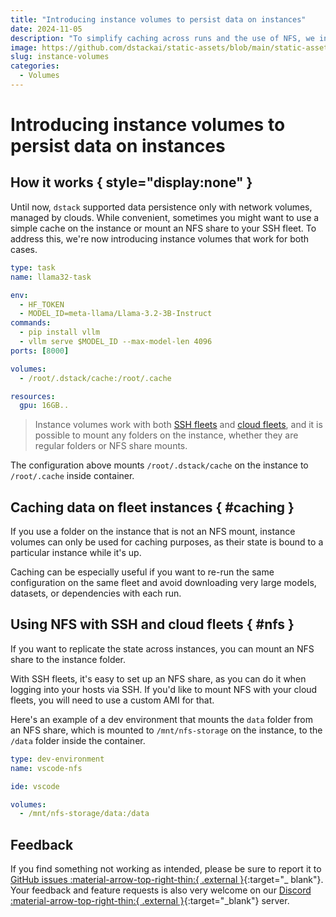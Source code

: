 ```yaml
---
title: "Introducing instance volumes to persist data on instances"
date: 2024-11-05
description: "To simplify caching across runs and the use of NFS, we introduce a new volume type that persists data on the instance."
image: https://github.com/dstackai/static-assets/blob/main/static-assets/images/dstack-instance-volumes.png?raw=true
slug: instance-volumes
categories:
  - Volumes 
---
```


# Introducing instance volumes to persist data on instances

## How it works { style="display:none" }

Until now, `dstack` supported data persistence only with network volumes, managed by clouds.
While convenient, sometimes you might want to use a simple cache on the instance or 
mount an NFS share to your SSH fleet. To address this, we're now introducing instance volumes that work for both cases.

<div editor-title="examples/misc/volumes/cache.dstack.yml"> 
    
```yaml 
type: task 
name: llama32-task

env:
  - HF_TOKEN
  - MODEL_ID=meta-llama/Llama-3.2-3B-Instruct
commands:
  - pip install vllm
  - vllm serve $MODEL_ID --max-model-len 4096
ports: [8000]

volumes:
  - /root/.dstack/cache:/root/.cache

resources:
  gpu: 16GB..
```

</div>

<!-- more -->

> Instance volumes work with both [SSH fleets](../../docs/concepts/fleets.md#ssh)
> and [cloud fleets](../../docs/concepts/fleets.md#cloud), and it is possible to mount any folders on the instance,
> whether they are regular folders or NFS share mounts.

The configuration above mounts `/root/.dstack/cache` on the instance to `/root/.cache` inside container.

## Caching data on fleet instances { #caching }

If you use a folder on the instance that is not an NFS mount, instance volumes can only be used for caching purposes, as
their state is bound to a particular instance while it's up.

Caching can be especially useful if you want to re-run the same configuration on the same fleet and avoid downloading
very large models, datasets, or dependencies with each run.

## Using NFS with SSH and cloud fleets { #nfs }

If you want to replicate the state across instances, you can mount an NFS share to the instance folder.

With SSH fleets, it's easy to set up an NFS share, as you can do it when logging into your hosts via SSH.
If you'd like to mount NFS with your cloud fleets, you will need to use a custom AMI for that.

Here's an example of a dev environment that mounts the `data` folder from an NFS share, which is mounted to
`/mnt/nfs-storage` on the instance, to the `/data` folder inside the container.

<div editor-title="examples/misc/volumes/nfs.dstack.yml"> 
    
```yaml 
type: dev-environment
name: vscode-nfs

ide: vscode

volumes:
  - /mnt/nfs-storage/data:/data
```

</div>

## Feedback

If you find something not working as intended, please be sure to report it to
[GitHub issues :material-arrow-top-right-thin:{ .external }](https://github.com/dstackai/dstack/issues){:target="_ blank"}. 
Your feedback and feature requests is also very welcome on our 
[Discord :material-arrow-top-right-thin:{ .external }](https://discord.gg/u8SmfwPpMd){:target="_blank"} server.
